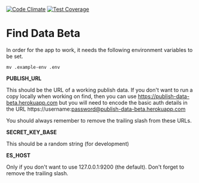 [![Code Climate](https://codeclimate.com/github/datagovuk/find_data_beta/badges/gpa.svg)](https://codeclimate.com/github/datagovuk/find_data_beta)
[![Test Coverage](https://codeclimate.com/github/datagovuk/find_data_beta/badges/coverage.svg)](https://codeclimate.com/github/datagovuk/find_data_beta/coverage)

# Find Data Beta

In order for the app to work, it needs the following environment variables
to be set.

`mv .example-env .env`

**PUBLISH_URL**

This should be the URL of a working publish data.  If you don't want to run
a copy locally when working on find, then you can use
https://publish-data-beta.herokuapp.com but you will need to encode the
basic auth details in the URL https://username:password@publish-data-beta.herokuapp.com

You should always remember to remove the trailing slash from these URLs.

**SECRET_KEY_BASE**

This should be a random string (for development)

**ES_HOST**

Only if you don't want to use 127.0.0.1:9200 (the default).  Don't forget to remove
the trailing slash.
